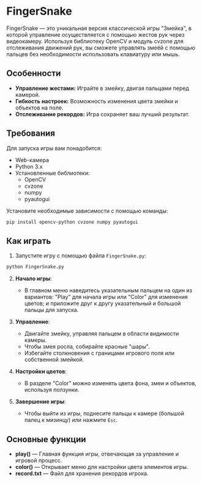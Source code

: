 # **FingerSnake**

FingerSnake — это уникальная версия классической игры "Змейка", в которой управление осуществляется с помощью жестов рук через видеокамеру. Используя библиотеку OpenCV и модуль cvzone для отслеживания движений рук, вы сможете управлять змеёй с помощью пальцев без необходимости использовать клавиатуру или мышь.

## **Особенности**

- **Управление жестами:** Играйте в змейку, двигая пальцами перед камерой.
- **Гибкость настроек:** Возможность изменения цвета змейки и объектов на поле.
- **Отслеживание рекордов:** Игра сохраняет ваш лучший результат.

## **Требования**

Для запуска игры вам понадобится:
- Web-камера
- Python 3.x
- Установленные библиотеки:
  - OpenCV
  - cvzone
  - numpy
  - pyautogui

Установите необходимые зависимости с помощью команды:
```bash
pip install opencv-python cvzone numpy pyautogui
```

## **Как играть**

1. Запустите игру с помощью файла `FingerSnake.py`:
```bash
python FingerSnake.py
```

2. **Начало игры**:
    - В главном меню наведитесь указательным пальцем на один из вариантов: "Play" для начала игры или "Color" для изменения цветов; и приложите друг к другу указательный и большой пальцы для запуска.
  
3. **Управление**:
    - Двигайте змейку, управляя пальцем в области видимости камеры.
    - Чтобы змея росла, собирайте красные "шары".
    - Избегайте столкновения с границами игрового поля или собственной змейкой.

4. **Настройки цветов**:
    - В разделе "Color" можно изменять цвета фона, змеи и объектов, используя ползунки.

5. **Завершение игры**:
    - Чтобы выйти из игры, поднесите пальцы к камере (большой палец к мизинцу) или нажмите `Esc`.

## **Основные функции**

- **play()** — Главная функция игры, отвечающая за управление и игровой процесс.
- **color()** — Открывает меню для настройки цвета элементов игры.
- **record.txt** — Файл для хранения рекордов игрока.
